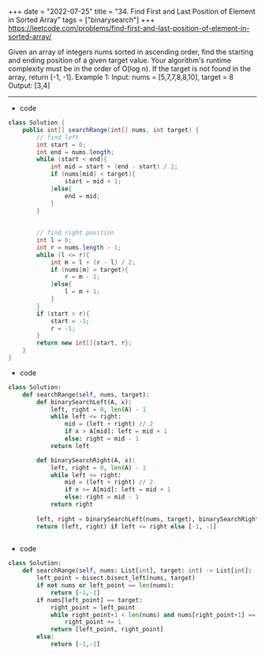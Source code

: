 +++
date = "2022-07-25"
title = "34. Find First and Last Position of Element in Sorted Array"
tags = ["binarysearch"]
+++
https://leetcode.com/problems/find-first-and-last-position-of-element-in-sorted-array/

Given an array of integers nums sorted in ascending order, find the starting and ending position of a given target value.
Your algorithm's runtime complexity must be in the order of O(log n).
If the target is not found in the array, return [-1, -1].
Example 1:
Input: nums = [5,7,7,8,8,10], target = 8 Output: [3,4]

---
- code
```java
class Solution {
    public int[] searchRange(int[] nums, int target) {
        // find left
        int start = 0;
        int end = nums.length;
        while (start < end){
            int mid = start + (end - start) / 2;
            if (nums[mid] < target){
                start = mid + 1;
            }else{
                end = mid;
            }
        }
        
        
        // find right position
        int l = 0;
        int r = nums.length - 1;
        while (l <= r){
            int m = l + (r - l) / 2;
            if (nums[m] > target){
                r = m - 1;
            }else{
                l = m + 1;
            }
        }
        if (start > r){
            start = -1;
            r = -1;
        }
        return new int[]{start, r};
    }
}
```
- code
```py
class Solution:
    def searchRange(self, nums, target):
        def binarySearchLeft(A, x):
            left, right = 0, len(A) - 1
            while left <= right:
                mid = (left + right) // 2
                if x > A[mid]: left = mid + 1
                else: right = mid - 1
            return left

        def binarySearchRight(A, x):
            left, right = 0, len(A) - 1
            while left <= right:
                mid = (left + right) // 2
                if x >= A[mid]: left = mid + 1
                else: right = mid - 1
            return right
            
        left, right = binarySearchLeft(nums, target), binarySearchRight(nums, target)
        return (left, right) if left <= right else [-1, -1]
        

```
- code
```py
class Solution:
    def searchRange(self, nums: List[int], target: int) -> List[int]:
        left_point = bisect.bisect_left(nums, target)
        if not nums or left_point == len(nums):
            return [-1,-1]
        if nums[left_point] == target:
            right_point = left_point
            while right_point+1 < len(nums) and nums[right_point+1] == target:
                right_point += 1
            return [left_point, right_point]
        else:
            return [-1,-1]
        

```
